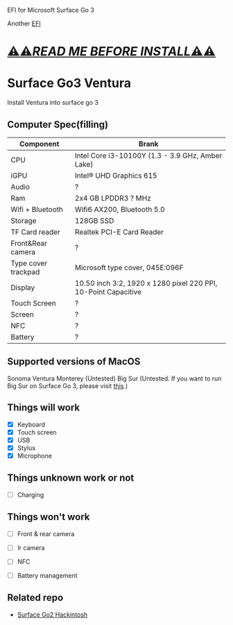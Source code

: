 EFI for Microsoft Surface Go 3

Another [EFI](https://github.com/CoolestEnoch/surface-go3-opencore-kingo-base)

# [⚠️⚠️***READ ME BEFORE INSTALL***⚠️⚠️](BeforeInstall.md)

# Surface Go3 Ventura
Install Ventura into surface go 3

## Computer Spec(filling)

| Component        | Brank                              |
| ---------------- | ---------------------------------- |
| CPU              | Intel Core i3-10100Y (1.3 - 3.9 GHz, Amber Lake) |
| iGPU             | Intel® UHD Graphics 615            |
| Audio            | ?          |
| Ram              | 2x4 GB LPDDR3 ? MHz                |
| Wifi + Bluetooth |   Wifi6 AX200, Bluetooth 5.0  |
| Storage             | 128GB SSD       |
| TF Card reader | Realtek PCI-E Card Reader |
|Front&Rear camera| ? |
|Type cover trackpad|Microsoft type cover, 045E:096F|
|Display|10.50 inch 3:2, 1920 x 1280 pixel 220 PPI, 10-Point Capacitive|
|Touch Screen| ? |
|Screen| ? |
|NFC| ? |
|Battery| ? |


## Supported versions of MacOS
Sonoma
Ventura
Monterey (Untested)
Big Sur (Untested. If you want to run Big Sur on Surface Go 3, please visit [this](https://github.com/djmanri3/OpenCoreBigSur_Microsoft_Surface_Go_3).)


## Things will work
- [x] Keyboard
- [x] Touch screen
- [x] USB
- [x] Stylus
- [x] Microphone

## Things unknown work or not
- [ ] Charging

## Things won't work
- [ ] Front & rear camera
- [ ] Ir camera
- [ ] NFC
- [ ] Battery management


## Related repo
* [Surface Go2 Hackintosh](https://github.com/kingo132/surface-go2-hackintosh)
